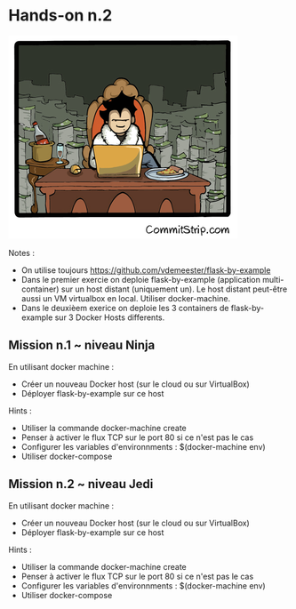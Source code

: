 # Hands-on n.2

![](resources/images/hands-on-2.png)

Notes :
- On utilise toujours https://github.com/vdemeester/flask-by-example
- Dans le premier exercie on deploie flask-by-example (application multi-container) sur un host distant (uniquement un). Le host distant peut-être aussi un VM virtualbox en local. Utiliser docker-machine. 
- Dans le deuxièem exerice on deploie les 3 containers de flask-by-example sur 3 Docker Hosts differents.


## Mission n.1 ~ niveau Ninja

En utilisant docker machine :
* Créer un nouveau Docker host (sur le cloud ou sur VirtualBox) 
* Déployer flask-by-example sur ce host

Hints :
* Utiliser la commande docker-machine create
* Penser à activer le flux TCP sur le port 80 si ce n'est pas le cas
* Configurer les variables d'environnments : $(docker-machine env)
* Utiliser docker-compose

## Mission n.2 ~ niveau Jedi

En utilisant docker machine :
* Créer un nouveau Docker host (sur le cloud ou sur VirtualBox) 
* Déployer flask-by-example sur ce host

Hints :
* Utiliser la commande docker-machine create
* Penser à activer le flux TCP sur le port 80 si ce n'est pas le cas
* Configurer les variables d'environnments : $(docker-machine env)
* Utiliser docker-compose


